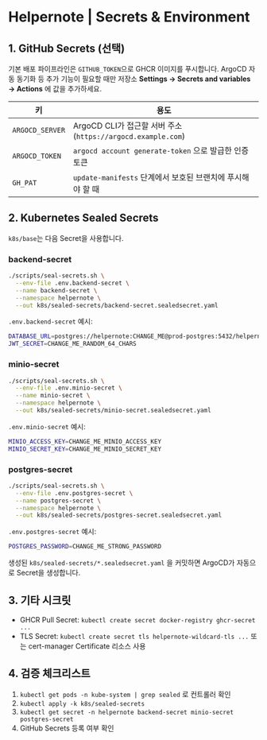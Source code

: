 # Helpernote | Secrets & Environment

## 1. GitHub Secrets (선택)
기본 배포 파이프라인은 `GITHUB_TOKEN`으로 GHCR 이미지를 푸시합니다. ArgoCD 자동 동기화 등 추가 기능이 필요할 때만 저장소 **Settings → Secrets and variables → Actions** 에 값을 추가하세요.

| 키 | 용도 |
| --- | --- |
| `ARGOCD_SERVER` | ArgoCD CLI가 접근할 서버 주소 (`https://argocd.example.com`) |
| `ARGOCD_TOKEN` | `argocd account generate-token` 으로 발급한 인증 토큰 |
| `GH_PAT` | `update-manifests` 단계에서 보호된 브랜치에 푸시해야 할 때 |

## 2. Kubernetes Sealed Secrets
`k8s/base`는 다음 Secret을 사용합니다.

### backend-secret
```bash
./scripts/seal-secrets.sh \
  --env-file .env.backend-secret \
  --name backend-secret \
  --namespace helpernote \
  --out k8s/sealed-secrets/backend-secret.sealedsecret.yaml
```
`.env.backend-secret` 예시:
```bash
DATABASE_URL=postgres://helpernote:CHANGE_ME@prod-postgres:5432/helpernote
JWT_SECRET=CHANGE_ME_RANDOM_64_CHARS
```

### minio-secret
```bash
./scripts/seal-secrets.sh \
  --env-file .env.minio-secret \
  --name minio-secret \
  --namespace helpernote \
  --out k8s/sealed-secrets/minio-secret.sealedsecret.yaml
```
`.env.minio-secret` 예시:
```bash
MINIO_ACCESS_KEY=CHANGE_ME_MINIO_ACCESS_KEY
MINIO_SECRET_KEY=CHANGE_ME_MINIO_SECRET_KEY
```

### postgres-secret
```bash
./scripts/seal-secrets.sh \
  --env-file .env.postgres-secret \
  --name postgres-secret \
  --namespace helpernote \
  --out k8s/sealed-secrets/postgres-secret.sealedsecret.yaml
```
`.env.postgres-secret` 예시:
```bash
POSTGRES_PASSWORD=CHANGE_ME_STRONG_PASSWORD
```

생성된 `k8s/sealed-secrets/*.sealedsecret.yaml` 을 커밋하면 ArgoCD가 자동으로 Secret을 생성합니다.

## 3. 기타 시크릿
- GHCR Pull Secret: `kubectl create secret docker-registry ghcr-secret ...`
- TLS Secret: `kubectl create secret tls helpernote-wildcard-tls ...` 또는 cert-manager Certificate 리소스 사용

## 4. 검증 체크리스트
1. `kubectl get pods -n kube-system | grep sealed` 로 컨트롤러 확인
2. `kubectl apply -k k8s/sealed-secrets`
3. `kubectl get secret -n helpernote backend-secret minio-secret postgres-secret`
4. GitHub Secrets 등록 여부 확인
